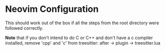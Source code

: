 Neovim Configuration
=====
This should work out of the box if all the steps from the root directory were followed correctly.


**Note** that if you don't intend to do C or C++ and don't have a c compiler installed, remove 'cpp' and 'c' from treesitter:
after -> plugin -> treesitter.lua


